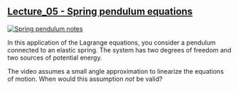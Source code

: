 ## [Lecture_05 - Spring pendulum equations](https://youtu.be/FslEE8pW4VE)


[![Spring pendulum notes](./01_spring-pendulum.png)](https://youtu.be/FslEE8pW4VE)

In this application of the Lagrange equations, you consider a pendulum
connected to an elastic spring. The system has two degrees of freedom
and two sources of potential energy. 

The video assumes a small angle approximation to linearize the equations
of motion. When would this assumption _not_ be valid?
